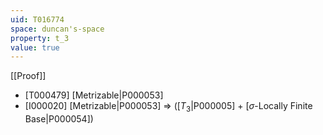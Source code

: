 ```yaml
---
uid: T016774
space: duncan's-space
property: t_3
value: true
---
```

[[Proof]]

* [T000479] [Metrizable|P000053]
* [I000020] [Metrizable|P000053] => ([$T_3$|P000005] + [$\sigma$-Locally Finite Base|P000054])

